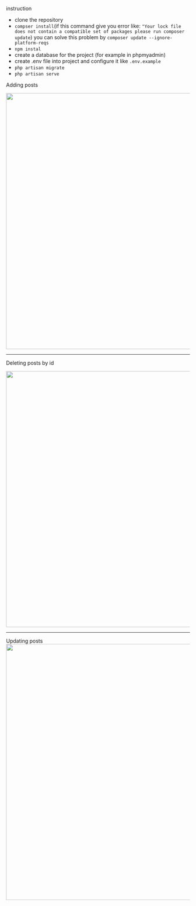 instruction

- clone the repository 
- ``compser install``(if this command give you error like: ``"Your lock file does not contain a compatible set of packages please run composer update``) you can solve this problem by  ``composer update --ignore-platform-reqs``
- ``npm instal``
- create a database for the project (for example in phpmyadmin) 
- create .env file into project and configure it like ``.env.example``
- ``php artisan migrate``
- ``php artisan serve``


Adding posts

<img src="/add.gif" width="700"/>
<hr>

Deleting posts by id

<img src="/delete.gif" width="700"/>
<hr>
Updating posts
<img src="/update.gif" width="700"/>
